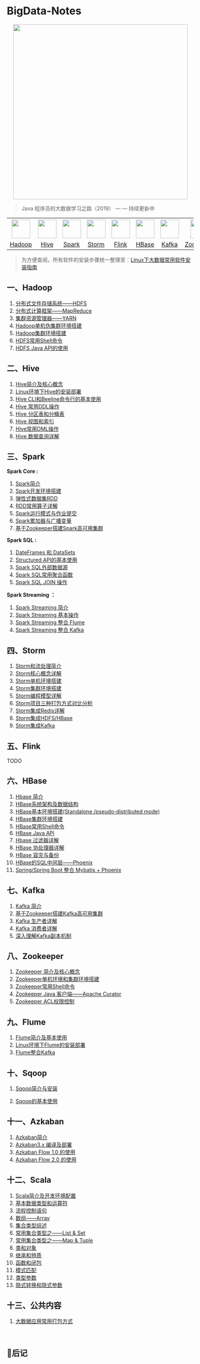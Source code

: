 # BigData-Notes



<div align="center"> <img width="470px" src="https://github.com/heibaiying/BigData-Notes/blob/master/pictures/bigdata-notes-icon.png"/> </div>



> Java 程序员的大数据学习之路（2019） — — 持续更新中



<table>
    <tr>
      <th><img width="50px" src="https://github.com/heibaiying/BigData-Notes/blob/master/pictures/hadoop.jpg"></th>
      <th><img width="50px" src="https://github.com/heibaiying/BigData-Notes/blob/master/pictures/hive.jpg"></th>
      <th><img width="50px" src="https://github.com/heibaiying/BigData-Notes/blob/master/pictures/spark.jpg"></th>
       <th><img width="50px" src="https://github.com/heibaiying/BigData-Notes/blob/master/pictures/storm.png"></th>
         <th><img width="50px" src="https://github.com/heibaiying/BigData-Notes/blob/master/pictures/flink.png"></th>
         <th><img width="50px" src="https://github.com/heibaiying/BigData-Notes/blob/master/pictures/hbase.png"></th>
      <th><img width="50px" src="https://github.com/heibaiying/BigData-Notes/blob/master/pictures/kafka.png"></th>
      <th><img width="50px" src="https://github.com/heibaiying/BigData-Notes/blob/master/pictures/zookeeper.jpg"></th>
      <th><img width="50px" src="https://github.com/heibaiying/BigData-Notes/blob/master/pictures/flume.png"></th>
      <th><img width="50px" src="https://github.com/heibaiying/BigData-Notes/blob/master/pictures/sqoop.png"></th>
      <th><img width="50px" src="https://github.com/heibaiying/BigData-Notes/blob/master/pictures/azkaban.png"></th>
      <th><img width="50px" src="https://github.com/heibaiying/BigData-Notes/blob/master/pictures/scala.jpg"></th>
    </tr>
    <tr>
      <td align="center"><a href="#一hadoop">Hadoop</a></td>
      <td align="center"><a href="#二hive">Hive</a></td>
      <td align="center"><a href="#三spark">Spark</a></td>
      <td align="center"><a href="#四storm">Storm</a></td>
      <td align="center"><a href="#五flink">Flink</a></td>
      <td align="center"><a href="#六hbase">HBase</a></td>
      <td align="center"><a href="#七kafka">Kafka</a></td>
      <td align="center"><a href="#八zookeeper">Zookeeper</a></td>
      <td align="center"><a href="#九flume">Flume</a></td>
      <td align="center"><a href="#十sqoop">Sqoop</a></td>
      <td align="center"><a href="#十一azkaban">Azkaban</a></td>
      <td align="center"><a href="#十二scala">Scala</a></td>
    </tr>
  </table>



> 为方便查阅，所有软件的安装步骤统一整理至：[Linux下大数据常用软件安装指南](https://github.com/heibaiying/BigData-Notes/blob/master/notes/Linux中大数据常用软件安装指南.md)



## 一、Hadoop

1. [分布式文件存储系统——HDFS](https://github.com/heibaiying/BigData-Notes/blob/master/notes/Hadoop-HDFS.md)
2. [分布式计算框架——MapReduce](https://github.com/heibaiying/BigData-Notes/blob/master/notes/Hadoop-MapReduce.md)
3. [集群资源管理器——YARN](https://github.com/heibaiying/BigData-Notes/blob/master/notes/Hadoop-YARN.md)
4. [Hadoop单机伪集群环境搭建](https://github.com/heibaiying/BigData-Notes/blob/master/notes/installation/Hadoop单机环境搭建.md)
5. [Hadoop集群环境搭建](https://github.com/heibaiying/BigData-Notes/blob/master/notes/installation/Hadoop集群环境搭建.md)
6. [HDFS常用Shell命令](https://github.com/heibaiying/BigData-Notes/blob/master/notes/HDFS常用Shell命令.md)
7. [HDFS Java API的使用](https://github.com/heibaiying/BigData-Notes/blob/master/notes/HDFS-Java-API.md)

## 二、Hive

1. [Hive简介及核心概念](https://github.com/heibaiying/BigData-Notes/blob/master/notes/Hive简介及核心概念.md)
2. [Linux环境下Hive的安装部署](https://github.com/heibaiying/BigData-Notes/blob/master/notes/installation/Linux环境下Hive的安装部署.md)
4. [Hive CLI和Beeline命令行的基本使用](https://github.com/heibaiying/BigData-Notes/blob/master/notes/HiveCLI和Beeline命令行的基本使用.md)
6. [Hive 常用DDL操作](https://github.com/heibaiying/BigData-Notes/blob/master/notes/Hive常用DDL操作.md)
7. [Hive 分区表和分桶表](https://github.com/heibaiying/BigData-Notes/blob/master/notes/Hive分区表和分桶表.md)
8. [Hive 视图和索引](https://github.com/heibaiying/BigData-Notes/blob/master/notes/Hive视图和索引.md)
9. [Hive常用DML操作](https://github.com/heibaiying/BigData-Notes/blob/master/notes/Hive常用DML操作.md)
10. [Hive 数据查询详解](https://github.com/heibaiying/BigData-Notes/blob/master/notes/Hive数据查询详解.md)

## 三、Spark

**Spark Core :**

1. [Spark简介](https://github.com/heibaiying/BigData-Notes/blob/master/notes/Spark简介.md)
2. [Spark开发环境搭建](https://github.com/heibaiying/BigData-Notes/blob/master/notes/installation/Spark开发环境搭建.md)
4. [弹性式数据集RDD](https://github.com/heibaiying/BigData-Notes/blob/master/notes/Spark_RDD.md)
5. [RDD常用算子详解](https://github.com/heibaiying/BigData-Notes/blob/master/notes/Spark_Transformation和Action算子.md)
5. [Spark运行模式与作业提交](https://github.com/heibaiying/BigData-Notes/blob/master/notes/Spark部署模式与作业提交.md)
6. [Spark累加器与广播变量](https://github.com/heibaiying/BigData-Notes/blob/master/notes/Spark累加器与广播变量.md)
7. [基于Zookeeper搭建Spark高可用集群](https://github.com/heibaiying/BigData-Notes/blob/master/notes/installation/Spark集群环境搭建.md)

**Spark SQL :**

1. [DateFrames 和 DataSets ](https://github.com/heibaiying/BigData-Notes/blob/master/notes/SparkSQL_Dataset和DataFrame简介.md)
2. [Structured API的基本使用](https://github.com/heibaiying/BigData-Notes/blob/master/notes/Spark_Structured_API的基本使用.md)
3. [Spark SQL外部数据源](https://github.com/heibaiying/BigData-Notes/blob/master/notes/SparkSQL外部数据源.md)
4. [Spark SQL常用聚合函数](https://github.com/heibaiying/BigData-Notes/blob/master/notes/SparkSQL常用聚合函数.md)
5. [Spark SQL JOIN 操作](https://github.com/heibaiying/BigData-Notes/blob/master/notes/SparkSQL联结操作.md)

**Spark Streaming ：**

1. [Spark Streaming 简介](https://github.com/heibaiying/BigData-Notes/blob/master/notes/Spark_Streaming与流处理.md)
2. [Spark Streaming 基本操作](https://github.com/heibaiying/BigData-Notes/blob/master/notes/Spark_Streaming基本操作.md)
3. [Spark Streaming 整合 Flume](https://github.com/heibaiying/BigData-Notes/blob/master/notes/Spark_Streaming整合Flume.md)
4. [Spark Streaming 整合 Kafka](https://github.com/heibaiying/BigData-Notes/blob/master/notes/Spark_Streaming整合Kafka.md)

## 四、Storm

1. [Storm和流处理简介](https://github.com/heibaiying/BigData-Notes/blob/master/notes/Storm和流处理简介.md)
2. [Storm核心概念详解](https://github.com/heibaiying/BigData-Notes/blob/master/notes/Storm核心概念详解.md)
3. [Storm单机环境搭建](https://github.com/heibaiying/BigData-Notes/blob/master/notes/installation/Storm单机环境搭建.md)
4. [Storm集群环境搭建](https://github.com/heibaiying/BigData-Notes/blob/master/notes/installation/Storm集群环境搭建.md)
5. [Storm编程模型详解](https://github.com/heibaiying/BigData-Notes/blob/master/notes/Storm编程模型详解.md)
6. [Storm项目三种打包方式对比分析](https://github.com/heibaiying/BigData-Notes/blob/master/notes/Storm三种打包方式对比分析.md)
7. [Storm集成Redis详解](https://github.com/heibaiying/BigData-Notes/blob/master/notes/Storm集成Redis详解.md)
8. [Storm集成HDFS/HBase](https://github.com/heibaiying/BigData-Notes/blob/master/notes/Storm集成HBase和HDFS.md)
9. [Storm集成Kafka](https://github.com/heibaiying/BigData-Notes/blob/master/notes/Storm集成Kakfa.md)

## 五、Flink

TODO

## 六、HBase

1. [Hbase 简介](https://github.com/heibaiying/BigData-Notes/blob/master/notes/Hbase简介.md)
2. [HBase系统架构及数据结构](https://github.com/heibaiying/BigData-Notes/blob/master/notes/Hbase系统架构及数据结构.md)
3. [HBase基本环境搭建(Standalone /pseudo-distributed mode)](https://github.com/heibaiying/BigData-Notes/blob/master/notes/installation/HBase单机环境搭建.md)
4. [HBase集群环境搭建](https://github.com/heibaiying/BigData-Notes/blob/master/notes/installation/HBase集群环境搭建.md)
5. [HBase常用Shell命令](https://github.com/heibaiying/BigData-Notes/blob/master/notes/Hbase_Shell.md)
6. [HBase Java API](https://github.com/heibaiying/BigData-Notes/blob/master/notes/Hbase_Java_API.md)
7. [Hbase 过滤器详解](https://github.com/heibaiying/BigData-Notes/blob/master/notes/Hbase过滤器详解.md)
8. [HBase 协处理器详解](https://github.com/heibaiying/BigData-Notes/blob/master/notes/Hbase协处理器详解.md)
9. [HBase 容灾与备份](https://github.com/heibaiying/BigData-Notes/blob/master/notes/Hbase容灾与备份.md)
10. [HBase的SQL中间层——Phoenix](https://github.com/heibaiying/BigData-Notes/blob/master/notes/Hbase的SQL中间层_Phoenix.md)
11. [Spring/Spring Boot 整合 Mybatis + Phoenix](https://github.com/heibaiying/BigData-Notes/blob/master/notes/Spring+Mybtais+Phoenix整合.md)

## 七、Kafka

1. [Kafka 简介](https://github.com/heibaiying/BigData-Notes/blob/master/notes/Kafka简介.md)
2. [基于Zookeeper搭建Kafka高可用集群](https://github.com/heibaiying/BigData-Notes/blob/master/notes/installation/基于Zookeeper搭建Kafka高可用集群.md)
3. [Kafka 生产者详解](https://github.com/heibaiying/BigData-Notes/blob/master/notes/Kafka生产者详解.md)
4. [Kafka 消费者详解](https://github.com/heibaiying/BigData-Notes/blob/master/notes/Kafka消费者详解.md)
5. [深入理解Kafka副本机制](https://github.com/heibaiying/BigData-Notes/blob/master/notes/Kafka深入理解分区副本机制.md)

## 八、Zookeeper

1. [Zookeeper 简介及核心概念](https://github.com/heibaiying/BigData-Notes/blob/master/notes/Zookeeper简介及核心概念.md)
2. [Zookeeper单机环境和集群环境搭建](https://github.com/heibaiying/BigData-Notes/blob/master/notes/installation/Zookeeper单机环境和集群环境搭建.md) 
3. [Zookeeper常用Shell命令](https://github.com/heibaiying/BigData-Notes/blob/master/notes/Zookeeper常用Shell命令.md)
4. [Zookeeper Java 客户端——Apache Curator](https://github.com/heibaiying/BigData-Notes/blob/master/notes/Zookeeper_Java客户端Curator.md)
5. [Zookeeper  ACL权限控制](https://github.com/heibaiying/BigData-Notes/blob/master/notes/Zookeeper_ACL权限控制.md)

## 九、Flume

1. [Flume简介及基本使用](https://github.com/heibaiying/BigData-Notes/blob/master/notes/Flume简介及基本使用.md)
2. [Linux环境下Flume的安装部署](https://github.com/heibaiying/BigData-Notes/blob/master/notes/installation/Linux下Flume的安装.md)
3. [Flume整合Kafka](https://github.com/heibaiying/BigData-Notes/blob/master/notes/Flume整合Kafka.md)

## 十、Sqoop

1. [Sqoop简介与安装](https://github.com/heibaiying/BigData-Notes/blob/master/notes/Sqoop简介与安装.md)

2. [Sqoop的基本使用](https://github.com/heibaiying/BigData-Notes/blob/master/notes/Sqoop基本使用.md)

## 十一、Azkaban

1. [Azkaban简介](https://github.com/heibaiying/BigData-Notes/blob/master/notes/Azkaban简介.md)
2. [Azkaban3.x 编译及部署](https://github.com/heibaiying/BigData-Notes/blob/master/notes/installation/Azkaban_3.x_编译及部署.md)
3. [Azkaban Flow 1.0 的使用](https://github.com/heibaiying/BigData-Notes/blob/master/notes/Azkaban_Flow_1.0_的使用.md)
4. [Azkaban Flow 2.0 的使用](https://github.com/heibaiying/BigData-Notes/blob/master/notes/Azkaban_Flow_2.0_的使用.md)

## 十二、Scala

1. [Scala简介及开发环境配置](https://github.com/heibaiying/BigData-Notes/blob/master/notes/Scala简介及开发环境配置.md)
2. [基本数据类型和运算符](https://github.com/heibaiying/BigData-Notes/blob/master/notes/Scala基本数据类型和运算符.md)
3. [流程控制语句](https://github.com/heibaiying/BigData-Notes/blob/master/notes/Scala流程控制语句.md)
4. [数组——Array](https://github.com/heibaiying/BigData-Notes/blob/master/notes/Scala数组.md)
5. [集合类型综述](https://github.com/heibaiying/BigData-Notes/blob/master/notes/Scala集合类型.md)
6. [常用集合类型之——List & Set](https://github.com/heibaiying/BigData-Notes/blob/master/notes/Scala列表和集.md)
7. [常用集合类型之——Map & Tuple](https://github.com/heibaiying/BigData-Notes/blob/master/notes/Scala映射和元组.md)
8. [类和对象](https://github.com/heibaiying/BigData-Notes/blob/master/notes/Scala类和对象.md)
9. [继承和特质](https://github.com/heibaiying/BigData-Notes/blob/master/notes/Scala继承和特质.md)
10. [函数和闭包](https://github.com/heibaiying/BigData-Notes/blob/master/notes/Scala函数和闭包.md)
11. [模式匹配](https://github.com/heibaiying/BigData-Notes/blob/master/notes/Scala模式匹配.md)
12. [类型参数](https://github.com/heibaiying/BigData-Notes/blob/master/notes/Scala类型参数.md)
13. [隐式转换和隐式参数](https://github.com/heibaiying/BigData-Notes/blob/master/notes/Scala隐式转换和隐式参数.md)


## 十三、公共内容

1. [大数据应用常用打包方式](https://github.com/heibaiying/BigData-Notes/blob/master/notes/大数据应用常用打包方式.md)

<br>

## :bookmark_tabs:后记
